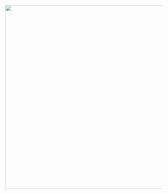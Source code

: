 <img align="right" height="590em" src="https://gist.github.com/Taylon-arch/ccd757d3470c1041145c21051d540f98#file-githubcar-svg">
